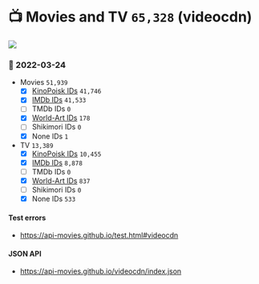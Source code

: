 # :tv: Movies and TV `65,328` (videocdn)

<a href="https://API-Movies.github.io"><img src="https://API-Movies.github.io/banner.png?cache"></a>

### :date: 2022-03-24
- Movies `51,939`
  - [x] <a href="https://API-Movies.github.io/videocdn/movie_kinopoisk_ids.json">KinoPoisk IDs</a> `41,746`
  - [x] <a href="https://API-Movies.github.io/videocdn/movie_imdb_ids.json">IMDb IDs</a> `41,533`
  - [ ] TMDb IDs `0`
  - [x] <a href="https://API-Movies.github.io/videocdn/movie_world_art_ids.json">World-Art IDs</a> `178`
  - [ ] Shikimori IDs `0`
  - [x] None IDs `1`
- TV `13,389`
  - [x] <a href="https://API-Movies.github.io/videocdn/tv_kinopoisk_ids.json">KinoPoisk IDs</a> `10,455`
  - [x] <a href="https://API-Movies.github.io/videocdn/tv_imdb_ids.json">IMDb IDs</a> `8,878`
  - [ ] TMDb IDs `0`
  - [x] <a href="https://API-Movies.github.io/videocdn/tv_world_art_ids.json">World-Art IDs</a> `837`
  - [ ] Shikimori IDs `0`
  - [x] None IDs `533`
#### Test errors
- <a href='https://api-movies.github.io/test.html#videocdn'>https://api-movies.github.io/test.html#videocdn</a>
#### JSON API
- <a href='https://api-movies.github.io/videocdn/index.json'>https://api-movies.github.io/videocdn/index.json</a>

